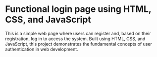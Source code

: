 # Functional login page using HTML, CSS, and JavaScript
 This is a simple web page where users can register and, based on their registration, log in to access the system. Built using HTML, CSS, and JavaScript, this project demonstrates the fundamental concepts of user authentication in web development.
